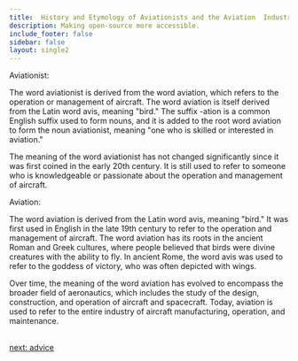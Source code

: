 ```yaml
---
title:  History and Etymology of Aviationists and the Aviation  Industry
description: Making open-source more accessible.
include_footer: false
sidebar: false
layout: single2
---
```


<p>
Aviationist:

The word aviationist is derived from the word aviation, which refers to the operation or management of aircraft. The word aviation is itself derived from the Latin word avis, meaning "bird." The suffix -ation is a common English suffix used to form nouns, and it is added to the root word aviation to form the noun aviationist, meaning "one who is skilled or interested in aviation."

The meaning of the word aviationist has not changed significantly since it was first coined in the early 20th century. It is still used to refer to someone who is knowledgeable or passionate about the operation and management of aircraft.

Aviation:

The word aviation is derived from the Latin word avis, meaning "bird." It was first used in English in the late 19th century to refer to the operation and management of aircraft. The word aviation has its roots in the ancient Roman and Greek cultures, where people believed that birds were divine creatures with the ability to fly. In ancient Rome, the word avis was used to refer to the goddess of victory, who was often depicted with wings.

Over time, the meaning of the word aviation has evolved to encompass the broader field of aeronautics, which includes the study of the design, construction, and operation of aircraft and spacecraft. Today, aviation is used to refer to the entire industry of aircraft manufacturing, operation, and maintenance.

<br>
<a href="https://workdojos.com/aviationist/advice">next: advice</a>
<br>
</p>